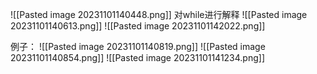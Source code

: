 ![[Pasted image 20231101140448.png]]
对while进行解释
![[Pasted image 20231101140613.png]]
![[Pasted image 20231101142022.png]]

例子：
![[Pasted image 20231101140819.png]]
![[Pasted image 20231101140854.png]]
![[Pasted image 20231101141234.png]]

